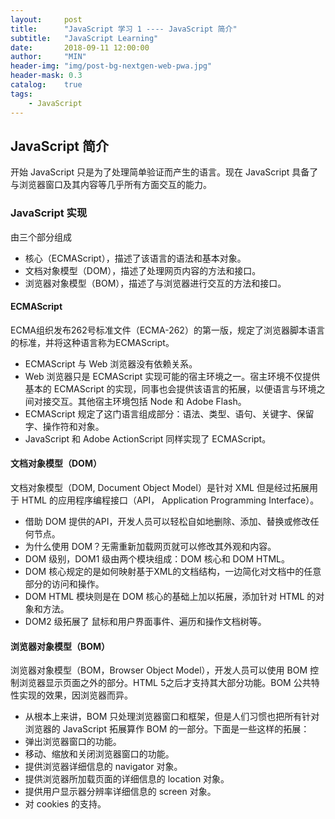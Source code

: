 ```yaml
---
layout:     post
title:      "JavaScript 学习 1 ---- JavaScript 简介"
subtitle:   "JavaScript Learning"
date:       2018-09-11 12:00:00
author:     "MIN"
header-img: "img/post-bg-nextgen-web-pwa.jpg"
header-mask: 0.3
catalog:    true
tags:
    - JavaScript
---
```



## JavaScript 简介

开始 JavaScript 只是为了处理简单验证而产生的语言。现在 JavaScript 具备了与浏览器窗口及其内容等几乎所有方面交互的能力。

### JavaScript 实现

由三个部分组成 

* 核心（ECMAScript），描述了该语言的语法和基本对象。
* 文档对象模型（DOM），描述了处理网页内容的方法和接口。
* 浏览器对象模型（BOM），描述了与浏览器进行交互的方法和接口。

#### ECMAScript

ECMA组织发布262号标准文件（ECMA-262）的第一版，规定了浏览器脚本语言的标准，并将这种语言称为ECMAScript。

* ECMAScript 与 Web 浏览器没有依赖关系。
* Web 浏览器只是 ECMAScript 实现可能的宿主环境之一。宿主环境不仅提供基本的 ECMAScript 的实现，同事也会提供该语言的拓展，以便语言与环境之间对接交互。其他宿主环境包括 Node 和 Adobe Flash。
* ECMAScript 规定了这门语言组成部分：语法、类型、语句、关键字、保留字、操作符和对象。
* JavaScript 和 Adobe ActionScript 同样实现了 ECMAScript。

#### 文档对象模型（DOM）

文档对象模型（DOM, Document Object Model）是针对 XML 但是经过拓展用于 HTML 的应用程序编程接口（API， Application Programming Interface）。

* 借助 DOM 提供的API，开发人员可以轻松自如地删除、添加、替换或修改任何节点。
* 为什么使用 DOM？无需重新加载网页就可以修改其外观和内容。
* DOM 级别，DOM1 级由两个模块组成：DOM 核心和 DOM HTML。
 * DOM 核心规定的是如何映射基于XML的文档结构，一边简化对文档中的任意部分的访问和操作。
 * DOM HTML 模块则是在 DOM 核心的基础上加以拓展，添加针对 HTML 的对象和方法。
 * DOM2 级拓展了 鼠标和用户界面事件、遍历和操作文档树等。

#### 浏览器对象模型（BOM）

浏览器对象模型（BOM，Browser Object Model），开发人员可以使用 BOM 控制浏览器显示页面之外的部分。HTML 5之后才支持其大部分功能。BOM 公共特性实现的效果，因浏览器而异。

* 从根本上来讲，BOM 只处理浏览器窗口和框架，但是人们习惯也把所有针对浏览器的 JavaScript 拓展算作 BOM 的一部分。下面是一些这样的拓展：
 * 弹出浏览器窗口的功能。
 * 移动、缩放和关闭浏览器窗口的功能。
 * 提供浏览器详细信息的 navigator 对象。
 * 提供浏览器所加载页面的详细信息的 location 对象。
 * 提供用户显示器分辨率详细信息的 screen 对象。
 * 对 cookies 的支持。
